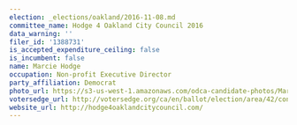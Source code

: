 ```yaml
---
election: _elections/oakland/2016-11-08.md
committee_name: Hodge 4 Oakland City Council 2016
data_warning: ''
filer_id: '1388731'
is_accepted_expenditure_ceiling: false
is_incumbent: false
name: Marcie Hodge
occupation: Non-profit Executive Director
party_affiliation: Democrat
photo_url: https://s3-us-west-1.amazonaws.com/odca-candidate-photos/Marcie-Hodge.png
votersedge_url: http://votersedge.org/ca/en/ballot/election/area/42/contests/contest/13238/candidate/130761?&county=Alameda%20County&election_authority_id=1
website_url: http://hodge4oaklandcitycouncil.com/
---
```

